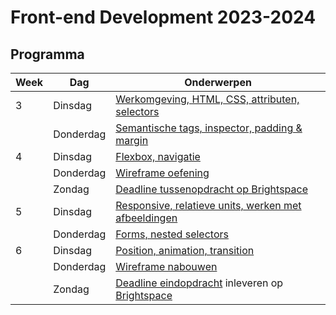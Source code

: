 # Front-end Development 2023-2024

## Programma

| Week | Dag       | Onderwerpen                                                                                                                    | 
|------|-----------|--------------------------------------------------------------------------------------------------------------------------------|
| 3    | Dinsdag   | [Werkomgeving, HTML, CSS, attributen, selectors](./week3-dinsdag)                                                              |                                                          
|      | Donderdag | [Semantische tags, inspector, padding & margin](./week3-donderdag)                                                             |                                                          
| 4    | Dinsdag   | [Flexbox, navigatie](./week4-dinsdag)                                                                                          |                                                                            
|      | Donderdag | [Wireframe oefening](./week4-donderdag)                                                                                        |  
|      | Zondag    | [Deadline tussenopdracht op Brightspace](https://brightspace.hr.nl/d2l/le/lessons/28886/topics/169219)                         |
| 5    | Dinsdag   | [Responsive, relatieve units, werken met afbeeldingen](./week5-dinsdag)                                                        |                                                           
|      | Donderdag | [Forms, nested selectors](./week5-donderdag)                                                                                   |                                                           
| 6    | Dinsdag   | [Position, animation, transition](./week6-dinsdag)                                                                             |                                                          
|      | Donderdag | [Wireframe nabouwen](eindopdracht)                                                                                             |
|      | Zondag    | [Deadline eindopdracht](eindopdracht) inleveren op [Brightspace](https://brightspace.hr.nl/d2l/le/lessons/28886/topics/187340) |
